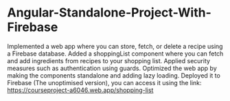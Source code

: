 # Angular-Standalone-Project-With-Firebase
Implemented a web app where you can store, fetch, or delete a recipe using a Firebase database. 
Added a shoppingList component where you can fetch and add ingredients from recipes to your shopping list.
Applied security measures such as authentication using guards.
Optimized the web app by making the components standalone and adding lazy loading.
Deployed it to Firebase (The unoptimised version), you can access it using the link: https://courseproject-a6046.web.app/shopping-list
